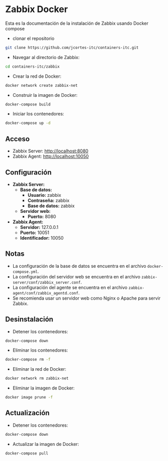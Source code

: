 # Zabbix Docker

Esta es la documentación de la instalación de Zabbix usando Docker compose

* clonar el repositorio

```bash
git clone https://github.com/jcortes-itc/containers-itc.git
```

* Navegar al directorio de Zabbix:

```bash
cd containers-itc/zabbix
```

* Crear la red de Docker:

```bash
docker network create zabbix-net
```

* Construir la imagen de Docker:

```bash
docker-compose build
```

* Iniciar los contenedores:

```bash
docker-compose up -d
```

## Acceso

* Zabbix Server: <http://localhost:8080>
* Zabbix Agent: <http://localhost:10050>

## Configuración

* **Zabbix Server:**
  * **Base de datos:**
    * **Usuario:** zabbix
    * **Contraseña:** zabbix
    * **Base de datos:** zabbix
  * **Servidor web:**
    * **Puerto:** 8080
* **Zabbix Agent:**
  * **Servidor:** 127.0.0.1
  * **Puerto:** 10051
  * **Identificador:** 10050

## Notas

* La configuración de la base de datos se encuentra en el archivo `docker-compose.yml`.
* La configuración del servidor web se encuentra en el archivo `zabbix-server/conf/zabbix_server.conf`.
* La configuración del agente se encuentra en el archivo `zabbix-agent/conf/zabbix_agentd.conf`.
* Se recomienda usar un servidor web como Nginx o Apache para servir Zabbix.

## Desinstalación

* Detener los contenedores:

```bash
docker-compose down
```

* Eliminar los contenedores:

```bash
docker-compose rm -f
```

* Eliminar la red de Docker:

```bash
docker network rm zabbix-net
```

* Eliminar la imagen de Docker:

```bash
docker image prune -f
```

## Actualización

* Detener los contenedores:

```bash
docker-compose down
```

* Actualizar la imagen de Docker:

```bash
docker-compose pull
